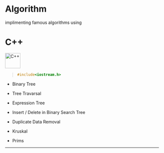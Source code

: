 # Algorithm

implimenting famous algorithms using 

# C++

<div align="left">
<img src="https://cdn.jsdelivr.net/gh/devicons/devicon@latest/icons/cplusplus/cplusplus-original.svg" height="50px" alt="C++" />
          
</div>



> ``` c++
> #include<iostream.h>
> ```

- Binary Tree
- Tree Travarsal
- Expression Tree
- Insert / Delete in Binary Search Tree
- Duplicate Data Removal 
- Kruskal 
- Prims 

___

